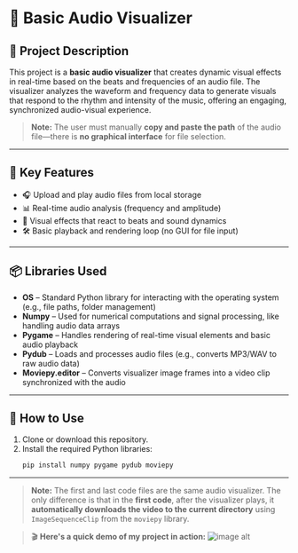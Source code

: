 # 🎵 Basic Audio Visualizer

## 📝 Project Description

This project is a **basic audio visualizer** that creates dynamic visual effects in real-time based on the beats and frequencies of an audio file. The visualizer analyzes the waveform and frequency data to generate visuals that respond to the rhythm and intensity of the music, offering an engaging, synchronized audio-visual experience.

> **Note:** The user must manually **copy and paste the path** of the audio file—there is **no graphical interface** for file selection.

---

## 🚀 Key Features

- 🎧 Upload and play audio files from local storage  
- 📊 Real-time audio analysis (frequency and amplitude)  
- 🎨 Visual effects that react to beats and sound dynamics  
- 🛠️ Basic playback and rendering loop (no GUI for file input)

---

## 📦 Libraries Used

- **OS** – Standard Python library for interacting with the operating system (e.g., file paths, folder management)  
- **Numpy** – Used for numerical computations and signal processing, like handling audio data arrays  
- **Pygame** – Handles rendering of real-time visual elements and basic audio playback  
- **Pydub** – Loads and processes audio files (e.g., converts MP3/WAV to raw audio data)  
- **Moviepy.editor** – Converts visualizer image frames into a video clip synchronized with the audio

---

## 📂 How to Use

1. Clone or download this repository.
2. Install the required Python libraries:
   ```bash
   pip install numpy pygame pydub moviepy

---
> **Note:** The first and last code files are the same audio visualizer. The only difference is that in the **first code**, after the visualizer plays, it **automatically downloads the video to the current directory** using `ImageSequenceClip` from the `moviepy` library.

> 🎬 **Here's a quick demo of my project in action:**
![image alt](https://github.com/bmsam/Audio_Visualizers_basic/blob/main/all%20mix.gif?raw=true)

